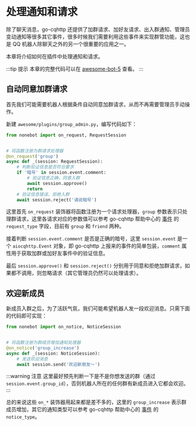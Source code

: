 # 处理通知和请求

除了聊天消息，go-cqhttp 还提供了加群请求、加好友请求、出入群通知、管理员变动通知等很多其它事件，很多时候我们需要利用这些事件来实现群管功能，这也是 QQ 机器人除聊天之外的另一个很重要的应用之一。

本章将介绍如何在插件中处理通知和请求。

:::tip 提示
本章的完整代码可以在 [awesome-bot-5](https://github.com/nonebot/nonebot/tree/master/docs/guide/code/awesome-bot-5) 查看。
:::

## 自动同意加群请求

首先我们可能需要机器人根据条件自动同意加群请求，从而不再需要管理员手动操作。

新建 `awesome/plugins/group_admin.py`，编写代码如下：

```python
from nonebot import on_request, RequestSession


# 将函数注册为群请求处理器
@on_request('group')
async def _(session: RequestSession):
    # 判断验证信息是否符合要求
    if '暗号' in session.event.comment:
        # 验证信息正确，同意入群
        await session.approve()
        return
    # 验证信息错误，拒绝入群
    await session.reject('请说暗号')
```

这里首先 `on_request` 装饰器将函数注册为一个请求处理器，`group` 参数表示只处理群请求，这里各请求对应的参数值可以参考 go-cqhttp 帮助中心的 [事件](https://docs.go-cqhttp.org/event/) 的 `request_type` 字段，目前有 `group` 和 `friend` 两种。

接着判断 `session.event.comment` 是否是正确的暗号，这里 `session.event` 是一个 `aiocqhttp.Event` 对象，即 go-cqhttp 上报来的事件的简单包装，`comment` 属性用于获取加群或加好友事件中的验证信息。

最后 `session.approve()` 和 `session.reject()` 分别用于同意和拒绝加群请求，如果都不调用，则忽略请求（其它管理员仍然可以处理请求）。

## 欢迎新成员

新成员入群之后，为了活跃气氛，我们可能希望机器人发一段欢迎消息。只需下面的代码即可实现：

```python
from nonebot import on_notice, NoticeSession


# 将函数注册为群成员增加通知处理器
@on_notice('group_increase')
async def _(session: NoticeSession):
    # 发送欢迎消息
    await session.send('欢迎新朋友～')
```

:::warning 注意
这里最好预先判断一下是不是你想发送的群（通过 `session.event.group_id`），否则机器人所在的任何群有新成员进入它都会欢迎。
:::

总的来说这些 `on_*` 装饰器用起来都是差不多的，这里的 `group_increase` 表示群成员增加，其它的通知类型可以参考 go-cqhttp 帮助中心的 [事件](https://docs.go-cqhttp.org/event/) 的 `notice_type`。
